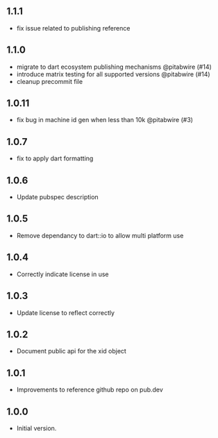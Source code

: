 ## 1.1.1

- fix issue related to publishing reference

## 1.1.0

- migrate to dart ecosystem publishing mechanisms @pitabwire (#14)
- introduce matrix testing for all supported versions @pitabwire (#14)
- cleanup precommit file

## 1.0.11

- fix bug in machine id gen when less than 10k @pitabwire (#3)

## 1.0.7

- fix to apply dart formatting 

## 1.0.6

- Update pubspec description

## 1.0.5

- Remove dependancy to dart::io to allow multi platform use

## 1.0.4

- Correctly indicate license in use

## 1.0.3

- Update license to reflect correctly


## 1.0.2

- Document public api for the xid object


## 1.0.1

- Improvements to reference github repo on pub.dev


## 1.0.0

- Initial version.

